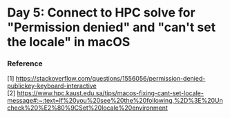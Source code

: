 # Day 5: Connect to HPC solve for "Permission denied" and "can't set the locale" in macOS

### Reference
[1] https://stackoverflow.com/questions/1556056/permission-denied-publickey-keyboard-interactive  
[2] https://www.hpc.kaust.edu.sa/tips/macos-fixing-cant-set-locale-message#:~:text=If%20you%20see%20the%20following,%2D%3E%20Uncheck%20%E2%80%9CSet%20locale%20environment
